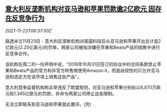 <!--1637658062000-->
[意大利反垄断机构对亚马逊和苹果罚款逾2亿欧元 因存在反竞争行为](https://cn.reuters.com/article/italy-antitrust-amazon-apple-1123-idCNKBS2I80HK)
------

<div><i>2021-11-23T08:37:50Z</i></div><p>路透米兰11月23日 - 意大利反垄断机构对美国科技巨头亚马逊和苹果开出总计逾2亿欧元(2.25亿美元)的罚单，两家公司被指涉嫌在苹果和Beats产品的销售中进行反竞争合作。</p><p>该机构在周二的一份声明中说，“2018年10月31日签订的协议中的合同条款禁止苹果和Beats产品的官方和非官方转售商使用Amazon.it，而是歧视性的只允许亚马逊和选定方在该市场上销售这些产品”。</p><p>意大利竞争监督机构称此举违反了欧盟规则，对亚马逊和苹果分别处以6,870万欧元和1.345亿欧元的罚款，并命令两家公司停止这些限制。</p><p>无法立即联系到亚马逊和苹果就此置评。(完)</p>
